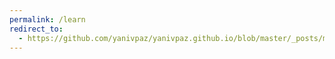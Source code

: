 ```yaml
---
permalink: /learn
redirect_to:
  - https://github.com/yanivpaz/yanivpaz.github.io/blob/master/_posts/markdowns/learn.md
---
```

